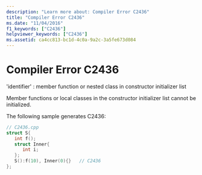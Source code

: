 ```yaml
---
description: "Learn more about: Compiler Error C2436"
title: "Compiler Error C2436"
ms.date: "11/04/2016"
f1_keywords: ["C2436"]
helpviewer_keywords: ["C2436"]
ms.assetid: ca4cc813-bc1d-4c0a-9a2c-3a5fe673d084
---
```

# Compiler Error C2436

'identifier' : member function or nested class in constructor initializer list

Member functions or local classes in the constructor initializer list cannot be initialized.

The following sample generates C2436:

```cpp
// C2436.cpp
struct S{
   int f();
   struct Inner{
      int i;
   };
   S():f(10), Inner(0){}   // C2436
};
```
